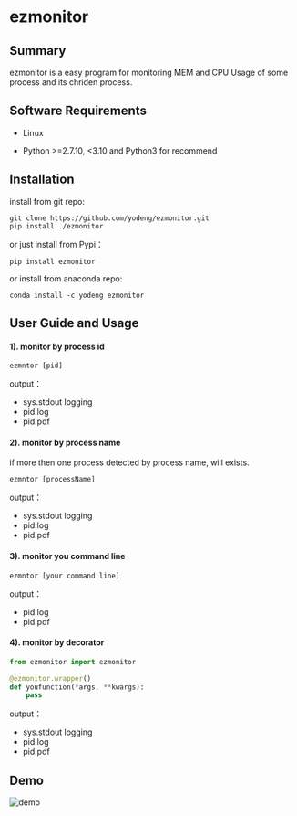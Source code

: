 # ezmonitor

## Summary

ezmonitor is a easy program for monitoring MEM and CPU Usage of some process and its chriden process.



## Software Requirements

+ Linux

+ Python >=2.7.10, <3.10  and  Python3 for recommend



## Installation

install from git repo:
```
git clone https://github.com/yodeng/ezmonitor.git
pip install ./ezmonitor
```

or just install from Pypi：

```
pip install ezmonitor
```

or install from anaconda repo:

```
conda install -c yodeng ezmonitor
```



## User Guide and Usage

#### 1).  monitor by process id

```
ezmntor [pid]
```

output：

+ sys.stdout logging
+ pid.log 
+ pid.pdf

#### 2). monitor by process name

if more then one process detected by process name, will exists.

```
ezmntor [processName]
```

output：

+ sys.stdout logging
+ pid.log 
+ pid.pdf

#### 3). monitor you command line

```
ezmntor [your command line]
```

output：

+ pid.log 
+ pid.pdf

#### 4). monitor by decorator

```python
from ezmonitor import ezmonitor

@ezmonitor.wrapper()
def youfunction(*args, **kwargs):
	pass
```

output：

+ sys.stdout logging
+ pid.log 
+ pid.pdf



## Demo

![demo](https://user-images.githubusercontent.com/18365846/163108252-0ffdd202-e989-4dfc-b8dc-b74a9a14f70d.svg)
